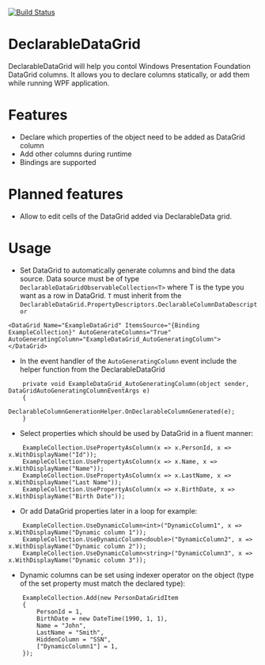 [![Build Status](https://app.travis-ci.com/andrew-dddd/DeclarableDataGrid.svg?branch=main)](https://app.travis-ci.com/andrew-dddd/DeclarableDataGrid)

# DeclarableDataGrid

DeclarableDataGrid will help you contol Windows Presentation Foundation DataGrid columns. It allows you to declare columns statically, or add them while running WPF application. 

# Features

- Declare which properties of the object need to be added as DataGrid column
- Add other columns during runtime
- Bindings are supported

# Planned features
- Allow to edit cells of the DataGrid added via DeclarableData grid. 

# Usage
- Set DataGrid to automatically generate columns and bind the data source. Data source must be of type `DeclarableDataGridObservableCollection<T>` where T is the type you want as a row in DataGrid. `T` must inherit from the `DeclarableDataGrid.PropertyDescriptors.DeclarableColumnDataDescriptor`
```
<DataGrid Name="ExampleDataGrid" ItemsSource="{Binding ExampleCollection}" AutoGenerateColumns="True" AutoGeneratingColumn="ExampleDataGrid_AutoGeneratingColumn"></DataGrid>
```
- In the event handler of the `AutoGeneratingColumn` event include the helper function from the DeclarableDataGrid
```
    private void ExampleDataGrid_AutoGeneratingColumn(object sender, DataGridAutoGeneratingColumnEventArgs e)
    {
        DeclarableColumnGenerationHelper.OnDeclarableColumnGenerated(e);
    }
```

- Select properties which should be used by DataGrid in a fluent manner:

```
    ExampleCollection.UsePropertyAsColumn(x => x.PersonId, x => x.WithDisplayName("Id"));
    ExampleCollection.UsePropertyAsColumn(x => x.Name, x => x.WithDisplayName("Name"));
    ExampleCollection.UsePropertyAsColumn(x => x.LastName, x => x.WithDisplayName("Last Name"));
    ExampleCollection.UsePropertyAsColumn(x => x.BirthDate, x => x.WithDisplayName("Birth Date"));
````

- Or add DataGrid properties later in a loop for example: 
```
    ExampleCollection.UseDynamicColumn<int>("DynamicColumn1", x => x.WithDisplayName("Dynamic column 1"));
    ExampleCollection.UseDynamicColumn<double>("DynamicColumn2", x => x.WithDisplayName("Dynamic column 2"));
    ExampleCollection.UseDynamicColumn<string>("DynamicColumn3", x => x.WithDisplayName("Dynamic column 3"));
```

- Dynamic columns can be set using indexer operator on the object (type of the set property must match the declared type):
```
    ExampleCollection.Add(new PersonDataGridItem
    {
        PersonId = 1,
        BirthDate = new DateTime(1990, 1, 1),
        Name = "John",
        LastName = "Smith",
        HiddenColumn = "SSN",
        ["DynamicColumn1"] = 1,
    });
```